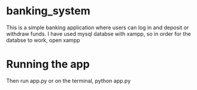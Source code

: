 # banking_system
This is a simple banking application where users can log in and deposit or withdraw funds.
I have used mysql databse with xampp, so in order for the databse to work, open xampp
# Running the app
Then run app.py
or on the terminal, python app.py
